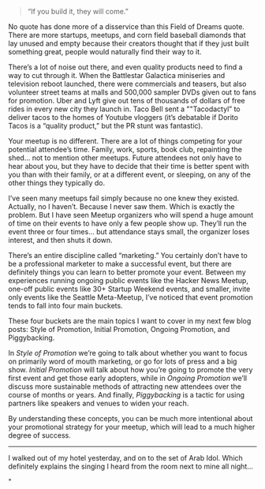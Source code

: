 > “If you build it, they will come.”

No quote has done more of a disservice than this Field of Dreams quote. There are more startups, meetups, and corn field baseball diamonds that lay unused and empty because their creators thought that if they just built something great, people would naturally find their way to it.

There’s a lot of noise out there, and even quality products need to find a way to cut through it. When the Battlestar Galactica miniseries and television reboot launched, there were commercials and teasers, but also volunteer street teams at malls and 500,000 sampler DVDs given out to fans for promotion. Uber and Lyft give out tens of thousands of dollars of free rides in every new city they launch in. Taco Bell sent a ""Tacodactyl” to deliver tacos to the homes of Youtube vloggers (it’s debatable if Dorito Tacos is a “quality product,” but the PR stunt was fantastic).

Your meetup is no different. There are a lot of things competing for your potential attendee’s time. Family, work, sports, book club, repainting the shed... not to mention other meetups. Future attendees not only have to hear about you, but they have to decide that their time is better spent with you than with their family, or at a different event, or sleeping, on any of the other things they typically do.

I’ve seen many meetups fail simply because no one knew they existed. Actually, no I haven’t. Because I never saw them. Which is exactly the problem. But I have seen Meetup organizers who will spend a huge amount of time on their events to have only a few people show up. They’ll run the event three or four times… but attendance stays small, the organizer loses interest, and then shuts it down.

There’s an entire discipline called “marketing.” You certainly don’t have to be a professional marketer to make a successful event, but there are definitely things you can learn to better promote your event. Between my experiences running ongoing public events like the Hacker News Meetup, one-off public events like 30+ Startup Weekend events, and smaller, invite only events like the Seattle Meta-Meetup, I’ve noticed that event promotion tends to fall into four main buckets.

These four buckets are the main topics I want to cover in my next few blog posts: Style of Promotion, Initial Promotion, Ongoing Promotion, and Piggybacking.

In _Style of Promotion_ we’re going to talk about whether you want to focus on primarily word of mouth marketing, or go for lots of press and a big show. _Initial Promotion_ will talk about how you’re going to promote the very first event and get those early adopters, while in _Ongoing Promotion_ we’ll discuss more sustainable methods of attracting new attendees over the course of months or years. And finally, _Piggybacking_ is a tactic for using partners like speakers and venues to widen your reach.

By understanding these concepts, you can be much more intentional about your promotional strategy for your meetup, which will lead to a much higher degree of success.

***

I walked out of my hotel yesterday, and on to the set of Arab Idol. Which definitely explains the singing I heard from the room next to mine all night...

"